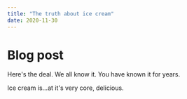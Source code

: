 ```yaml
---
title: "The truth about ice cream"
date: 2020-11-30
---
```


# Blog post

Here's the deal. We all know it. You have known it for years.

Ice cream is...at it's very core, delicious.
